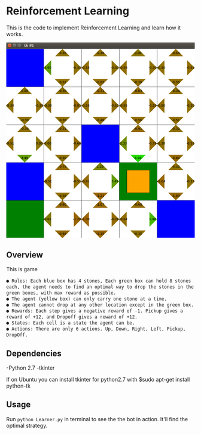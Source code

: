 # Reinforcement Learning
This is the code to implement Reinforcement Learning and learn how it works.

![Game](grid.png)

## Overview

This is game 

	● Rules: Each blue box has 4 stones, Each green box can hold 8 stones each, the agent needs to find an optimal way to drop the stones in the green boxes, with max reward as possible.
	● The agent (yellow box) can only carry one stone at a time.
	● The agent cannot drop at any other location except in the green box.
	● Rewards: Each step gives a negative reward of -1. Pickup gives a reward of +12, and Dropoff gives a reward of +12.
	● States: Each cell is a state the agent can be.
	● Actions: There are only 6 actions. Up, Down, Right, Left, Pickup, DropOff.

## Dependencies

-Python 2.7
-tkinter

If on Ubuntu you can install tkinter for python2.7 with
$sudo apt-get install python-tk

## Usage

Run `python Learner.py` in terminal to see the the bot in action. It'll find the optimal strategy.
